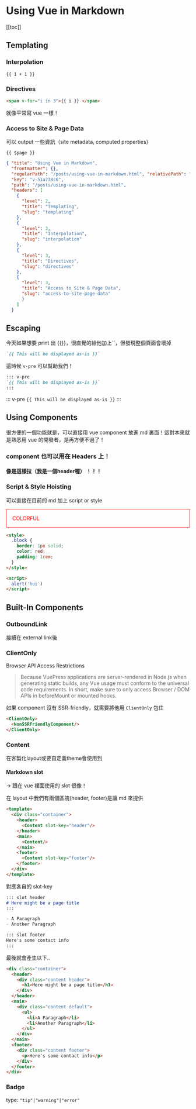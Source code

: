 # Using Vue in Markdown
[[toc]]

## Templating

### Interpolation

```
{{ 1 + 1 }}
```

### Directives

```html
<span v-for="i in 3">{{ i }} </span>
```

就像平常寫 vue 一樣！

### Access to Site & Page Data

可以 output 一些資訊（site metadata, computed properties）

```
{{ $page }}
```

```json
{ "title": "Using Vue in Markdown", 
  "frontmatter": {}, 
  "regularPath": "/posts/using-vue-in-markdown.html", "relativePath": "posts/using-vue-in-markdown.md", 
  "key": "v-51a738c6", 
  "path": "/posts/using-vue-in-markdown.html", 
  "headers": [ 
    { 
      "level": 2, 
      "title": "Templating", 
      "slug": "templating" 
    }, 
    { 
      "level": 3, 
      "title": "Interpolation", 
      "slug": "interpolation" 
    }, 
    { 
      "level": 3, 
      "title": "Directives", 
      "slug": "directives" 
    }, 
    { 
      "level": 3, 
      "title": "Access to Site & Page Data", 
      "slug": "access-to-site-page-data" 
      } 
    ] 
  }
```

## Escaping
今天如果想要 print 出 {{}}，很直覺的給他加上``，但發現整個頁面會壞掉

```md
`{{ This will be displayed as-is }}`
```

這時候 `v-pre` 可以幫助我們！

```md
::: v-pre
`{{ This will be displayed as-is }}`
:::
```

::: v-pre
`{{ This will be displayed as-is }}`
:::

## Using Components

很方便的一個功能就是，可以直接用 vue component 放進 md 裏面！這對本來就是熟悉用 vue 的開發者，是再方便不過了！

<demo-component/>
<other-component/>
<Foo-Bar/>

### component 也可以用在 Headers 上！

#### 像是這樣拉（我是一個header喔） <header-link link="google.com" title="我是component"/> ！！！

### Script & Style Hoisting
可以直接在目前的 md 加上 script or style

<div class="block">COLORFUL</div>

```html
<style>
  .block {
    border: 1px solid;
    color: red;
    padding: 1rem;
  }
</style>
```

<style>
  .block {
    border: 1px solid;
    color: red;
    padding: 1rem;
  }
</style>

```html
<script>
  alert('hui')
</script>
```

## Built-In Components
### OutboundLink
接續在 external link後

### ClientOnly
Browser API Access Restrictions
>Because VuePress applications are server-rendered in Node.js when generating static builds, any Vue usage must conform to the universal code requirements. In short, make sure to only access Browser / DOM APIs in beforeMount or mounted hooks.

如果 component 沒有 SSR-friendly，就需要將他用 `ClientOnly` 包住


```html
<ClientOnly>
  <NonSSRFriendlyComponent/>
</ClientOnly>
```

### Content
在客製化layout或要自定義theme會使用到

#### Markdown slot 
-> 跟在 vue 裡面使用的 slot 很像！

在 layout 中我們有兩個區塊(header, footer)是讓 md 來提供
```html
<template>
  <div class="container">
    <header>
      <Content slot-key="header"/>
    </header>
    <main>
      <Content/>
    </main>
    <footer>
      <Content slot-key="footer"/>
    </footer>
  </div>
</template>
```

對應各自的 slot-key

```md
::: slot header
# Here might be a page title
:::

- A Paragraph
- Another Paragraph

::: slot footer
Here's some contact info
:::
```

最後就會產生以下..

```html
<div class="container">
  <header>
    <div class="content header">
      <h1>Here might be a page title</h1>
    </div>
  </header>
  <main>
    <div class="content default">
      <ul>
        <li>A Paragraph</li>
        <li>Another Paragraph</li>
      </ul>
    </div>
  </main>
  <footer>
    <div class="content footer">
      <p>Here's some contact info</p>
    </div>
  </footer>
</div>
```

### Badge <Badge text="beta" type="warning"/> <Badge text="error" type="error"/> <Badge text="default theme"/>

type: `"tip"|"warning"|"error"`
